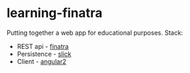 # learning-finatra

Putting together a web app for educational purposes. Stack:

* REST api - [finatra](https://twitter.github.io/finatra/)
* Persistence - [slick](http://slick.typesafe.com/) 
* Client - [angular2](https://angular.io/)
